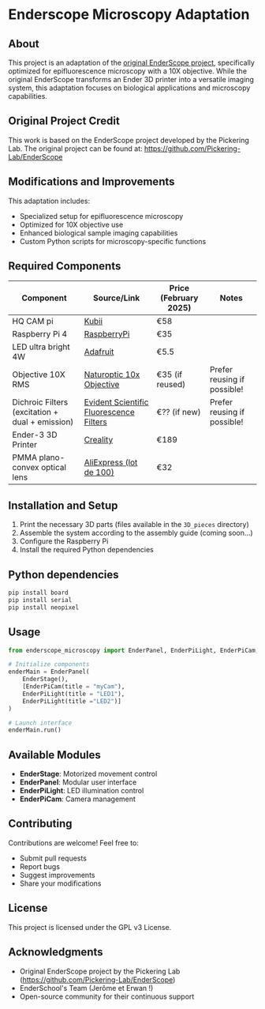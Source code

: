 # Enderscope Microscopy Adaptation

## About
This project is an adaptation of the [original EnderScope project](https://github.com/Pickering-Lab/EnderScope), specifically optimized for epifluorescence microscopy with a 10X objective. While the original EnderScope transforms an Ender 3D printer into a versatile imaging system, this adaptation focuses on biological applications and microscopy capabilities.

## Original Project Credit
This work is based on the EnderScope project developed by the Pickering Lab. The original project can be found at: https://github.com/Pickering-Lab/EnderScope

## Modifications and Improvements
This adaptation includes:
- Specialized setup for epifluorescence microscopy
- Optimized for 10X objective use
- Enhanced biological sample imaging capabilities
- Custom Python scripts for microscopy-specific functions

## Required Components

| Component                            | Source/Link                              | Price (February 2025) | Notes                   |
|--------------------------------------|-----------------------------------------|----------------------|-------------------------|
| HQ CAM pi                            | [Kubii](https://www.kubii.com/fr/cameras-capteurs/2950-camera-hq-officielle-5056561800127.html) | €58                 |                         |
| Raspberry Pi 4                       | [RaspberryPi](https://www.raspberrypi.com/products/raspberry-pi-4-model-b/) | €35                 |                         |
| LED ultra bright 4W                  | [Adafruit](https://www.adafruit.com/product/5408) | €5.5               |                         |
| Objective 10X RMS                    | [Naturoptic 10x Objective](https://www.naturoptic.com/detail-objectif-microscope-10x-160--146.php) | €35 (if reused) | Prefer reusing if possible! |
| Dichroic Filters (excitation + dual + emission) | [Evident Scientific Fluorescence Filters](https://evidentscientific.com/en/microscope-resource/knowledge-hub/techniques/fluorescence/filters) | €?? (if new)      | Prefer reusing if possible! |
| Ender-3 3D Printer                   | [Creality](https://www.creality.com/products/ender-3-3d-printer) | €189               |                         |
| PMMA plano-convex optical lens       | [AliExpress (lot de 100)](https://fr.aliexpress.com/i/32242266574.html?gatewayAdapt=glo2fra) | €32                 |                         |




## Installation and Setup
1. Print the necessary 3D parts (files available in the `3D_pieces` directory)
2. Assemble the system according to the assembly guide (coming soon...)
3. Configure the Raspberry Pi
4. Install the required Python dependencies


## Python dependencies
```bash
pip install board
pip install serial
pip install neopixel
```

## Usage
```python
from enderscope_microscopy import EnderPanel, EnderPiLight, EnderPiCam, EnderStage

# Initialize components
enderMain = EnderPanel(
    EnderStage(),
    [EnderPiCam(title = "myCam"),
    EnderPiLight(title = "LED1"),
    EnderPiLight(title ="LED2")]
)

# Launch interface
enderMain.run()
```

## Available Modules
- **EnderStage**: Motorized movement control
- **EnderPanel**: Modular user interface
- **EnderPiLight**: LED illumination control
- **EnderPiCam**: Camera management


## Contributing
Contributions are welcome! Feel free to:
- Submit pull requests
- Report bugs
- Suggest improvements
- Share your modifications

## License
This project is licensed under the GPL v3 License.


## Acknowledgments
- Original EnderScope project by the Pickering Lab (https://github.com/Pickering-Lab/EnderScope)
- EnderSchool's Team (Jerôme et Erwan !)
- Open-source community for their continuous support